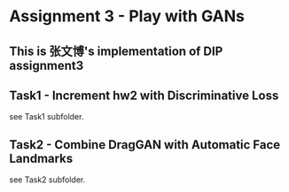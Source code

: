 # Assignment 3 - Play with GANs

## This is 张文博's implementation of DIP assignment3

## Task1 - Increment hw2 with Discriminative Loss

see Task1 subfolder.

## Task2 - Combine DragGAN with Automatic Face Landmarks

see Task2 subfolder.

